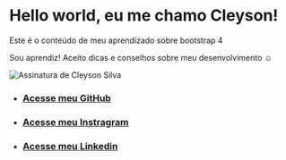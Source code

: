  # Hello world, eu me chamo Cleyson!
 Este é o conteúdo de meu aprendizado sobre bootstrap 4

 Sou aprendiz! Aceito dicas e conselhos sobre meu desenvolvimento :relaxed:


<img src="https://raw.githubusercontent.com/cleysonsilvame/cleysonsilvame.github.io/master/minha-assinatura/render/assinatura.png" alt="Assinatura de Cleyson Silva"><br>

- ### [Acesse meu GitHub](https://www.github.com/cleysonsilvame)
- ### [Acesse meu Instragram](https://www.instagram.com/cleysonsilva.me/)
- ### [Acesse meu Linkedin](https://www.linkedin.com/in/cleyson-silva-639b01188/)
<br>
